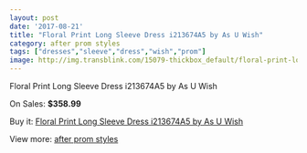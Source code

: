 ```yaml
---
layout: post
date: '2017-08-21'
title: "Floral Print Long Sleeve Dress i213674A5 by As U Wish"
category: after prom styles
tags: ["dresses","sleeve","dress","wish","prom"]
image: http://img.transblink.com/15079-thickbox_default/floral-print-long-sleeve-dress-i213674a5-by-as-u-wish.jpg
---
```

Floral Print Long Sleeve Dress i213674A5 by As U Wish

On Sales: **$358.99**
<a href="https://www.transblink.com/en/after-prom-styles/4806-floral-print-long-sleeve-dress-i213674a5-by-as-u-wish.html"><amp-img layout="responsive" width="600" height="600" src="//img.transblink.com/15079-thickbox_default/floral-print-long-sleeve-dress-i213674a5-by-as-u-wish.jpg" alt="Floral Print Long Sleeve Dress i213674A5 by As U Wish 0" /></a>
<a href="https://www.transblink.com/en/after-prom-styles/4806-floral-print-long-sleeve-dress-i213674a5-by-as-u-wish.html"><amp-img layout="responsive" width="600" height="600" src="//img.transblink.com/15081-thickbox_default/floral-print-long-sleeve-dress-i213674a5-by-as-u-wish.jpg" alt="Floral Print Long Sleeve Dress i213674A5 by As U Wish 1" /></a>
<a href="https://www.transblink.com/en/after-prom-styles/4806-floral-print-long-sleeve-dress-i213674a5-by-as-u-wish.html"><amp-img layout="responsive" width="600" height="600" src="//img.transblink.com/15080-thickbox_default/floral-print-long-sleeve-dress-i213674a5-by-as-u-wish.jpg" alt="Floral Print Long Sleeve Dress i213674A5 by As U Wish 2" /></a>

Buy it: [Floral Print Long Sleeve Dress i213674A5 by As U Wish](https://www.transblink.com/en/after-prom-styles/4806-floral-print-long-sleeve-dress-i213674a5-by-as-u-wish.html "Floral Print Long Sleeve Dress i213674A5 by As U Wish")

View more: [after prom styles](https://www.transblink.com/en/55-after-prom-styles "after prom styles")